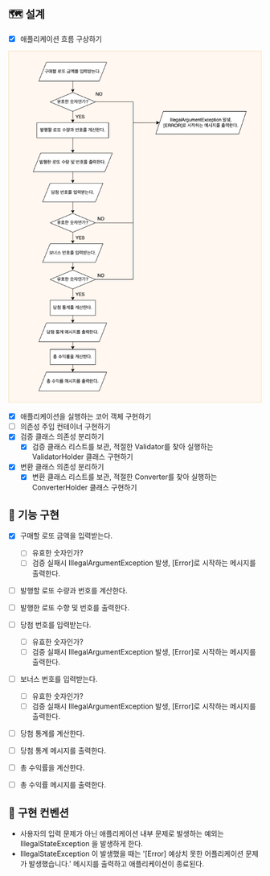 ## 🗺 설계
* [x] 애플리케이션 흐름 구상하기

![](application-flow-blueprint.png)

* [x] 애플리케이션을 실행하는 코어 객체 구현하기
* [ ] 의존성 주입 컨테이너 구현하기
* [x] 검증 클래스 의존성 분리하기
  * [x] 검증 클래스 리스트를 보관, 적절한 Validator를 찾아 실행하는 ValidatorHolder 클래스 구현하기
* [x] 변환 클래스 의존성 분리하기
  * [x] 변환 클래스 리스트를 보관, 적절한 Converter를 찾아 실행하는 ConverterHolder 클래스 구현하기

## 🐳 기능 구현

* [x] 구매할 로또 금액을 입력받는다.
  * [ ] 유효한 숫자인가?
  * [ ] 검증 실패시 IllegalArgumentException 발생, [Error]로 시작하는 메시지를 출력한다. 
* [ ] 발행할 로또 수량과 번호를 계산한다.
* [ ] 발행한 로또 수향 및 번호를 출력한다.
* [ ] 당첨 번호를 입력받는다.
  * [ ] 유효한 숫자인가?
  * [ ] 검증 실패시 IllegalArgumentException 발생, [Error]로 시작하는 메시지를 출력한다.
* [ ] 보너스 번호를 입력받는다.
  * [ ] 유효한 숫자인가?
  * [ ] 검증 실패시 IllegalArgumentException 발생, [Error]로 시작하는 메시지를 출력한다.
* [ ] 당첨 통계를 계산한다.
* [ ] 당첨 통계 메시지를 출력한다.
* [ ] 총 수익률을 계산한다.
* [ ] 총 수익률 메시지를 출력한다.


## 👀 구현 컨벤션
* 사용자의 입력 문제가 아닌 애플리케이션 내부 문제로 발생하는 예외는 IllegalStateException 을 발생하게 한다.
* IllegalStateException 이 발생했을 때는 '[Error] 예상치 못한 어플리케이션 문제가 발생했습니다.' 메시지를 출력하고 애플리케이션이 종료된다.